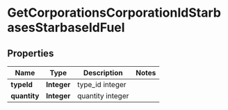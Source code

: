 
# GetCorporationsCorporationIdStarbasesStarbaseIdFuel

## Properties
Name | Type | Description | Notes
------------ | ------------- | ------------- | -------------
**typeId** | **Integer** | type_id integer | 
**quantity** | **Integer** | quantity integer | 




